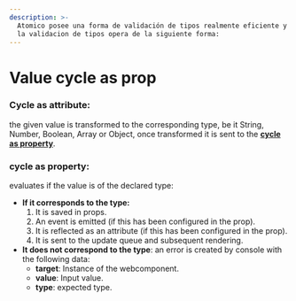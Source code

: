 ```yaml
---
description: >-
  Atomico posee una forma de validación de tipos realmente eficiente y simple,
  la validacion de tipos opera de la siguiente forma:
---
```


# Value cycle as prop

### **Cycle as attribute**:&#x20;

the given value is transformed to the corresponding type, be it String, Number, Boolean, Array or Object, once transformed it is sent to the [**cycle as property**](value-cycle-as-prop.md#cycle-as-a-property).

### cycle as property:&#x20;

evaluates if the value is of the declared type:

* **If it corresponds to the type:**
  1. It is saved in props.
  2. An event is emitted (if this has been configured in the prop).
  3. It is reflected as an attribute (if this has been configured in the prop).
  4. It is sent to the update queue and subsequent rendering.
* **It does not correspond to the type**: an error is created by console with the following data:
  * **target**: Instance of the webcomponent.
  * **value**: Input value.
  * **type**: expected type.



